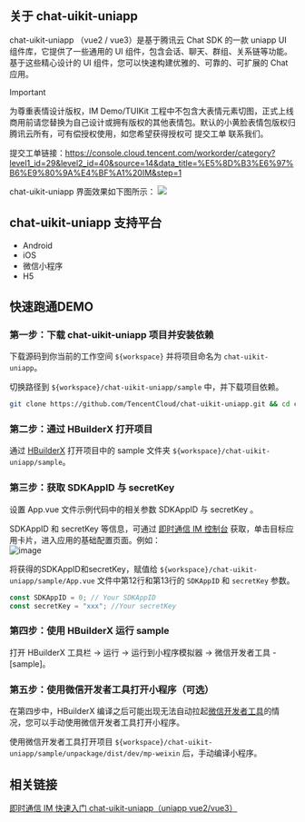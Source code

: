 ## 关于 chat-uikit-uniapp

chat-uikit-uniapp （vue2 / vue3）是基于腾讯云 Chat SDK 的一款 uniapp UI 组件库，它提供了一些通用的 UI 组件，包含会话、聊天、群组、关系链等功能。基于这些精心设计的 UI 组件，您可以快速构建优雅的、可靠的、可扩展的 Chat 应用。

> [!IMPORTANT]
> 为尊重表情设计版权，IM Demo/TUIKit 工程中不包含大表情元素切图，正式上线商用前请您替换为自己设计或拥有版权的其他表情包。默认的小黄脸表情包版权归腾讯云所有，可有偿授权使用，如您希望获得授权可 提交工单 联系我们。
>
> 提交工单链接：https://console.cloud.tencent.com/workorder/category?level1_id=29&level2_id=40&source=14&data_title=%E5%8D%B3%E6%97%B6%E9%80%9A%E4%BF%A1%20IM&step=1

chat-uikit-uniapp 界面效果如下图所示：
![](https://qcloudimg.tencent-cloud.cn/raw/2f16b1be0591a325250f9066af898036.png)

## chat-uikit-uniapp 支持平台

- Android
- iOS
- 微信小程序
- H5

## 快速跑通DEMO

### 第一步：下载 chat-uikit-uniapp 项目并安装依赖

下载源码到你当前的工作空间 `${workspace}` 并将项目命名为 `chat-uikit-uniapp`。

切换路径到 `${workspace}/chat-uikit-uniapp/sample` 中，并下载项目依赖。

```bash
git clone https://github.com/TencentCloud/chat-uikit-uniapp.git && cd chat-uikit-uniapp/sample && npm i
```

### 第二步：通过 HBuilderX 打开项目

通过 [HBuilderX](https://dcloud.io/hbuilderx.html) 打开项目中的 sample 文件夹 `${workspace}/chat-uikit-uniapp/sample`。

### 第三步：获取 SDKAppID 与 secretKey

设置 App.vue 文件示例代码中的相关参数 SDKAppID 与 secretKey 。

SDKAppID 和 secretKey 等信息，可通过 [即时通信 IM 控制台](https://console.cloud.tencent.com/im) 获取，单击目标应用卡片，进入应用的基础配置页面。例如：  
![image](https://user-images.githubusercontent.com/57951148/192587785-6577cc5e-acf9-423c-86d0-52c67234ab1f.png)

将获得的SDKAppID和secretKey，赋值给 `${workspace}/chat-uikit-uniapp/sample/App.vue` 文件中第12行和第13行的 `SDKAppID` 和 `secretKey` 参数。

```js
const SDKAppID = 0; // Your SDKAppID
const secretKey = "xxx"; //Your secretKey
```

### 第四步：使用 HBuilderX 运行 sample

打开 HBuilderX 工具栏 -> 运行 -> 运行到小程序模拟器 -> 微信开发者工具 - [sample]。

### 第五步：使用微信开发者工具打开小程序（可选）

在第四步中，HBuilderX 编译之后可能出现无法自动拉起[微信开发者工具](https://developers.weixin.qq.com/miniprogram/dev/devtools/download.html)的情况，您可以手动使用微信开发者工具打开小程序。

使用微信开发者工具打开项目 `${workspace}/chat-uikit-uniapp/sample/unpackage/dist/dev/mp-weixin` 后，手动编译小程序。

## 相关链接

[即时通信 IM 快速入门 chat-uikit-uniapp（uniapp vue2/vue3）](https://cloud.tencent.com/document/product/269/64506)
